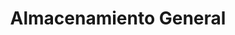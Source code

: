 ---
title: "Almacenamiento General"
url: /ciudad-de-mexico/almacenamiento-general/
shop: alquiler
---